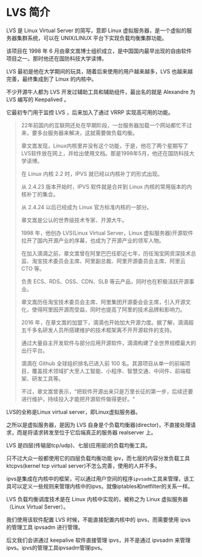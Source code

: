 # LVS 简介





LVS 是 Linux Virtual Server 的简写，意即 Linux 虚拟服务器，是一个虚拟的服务器集群系统，可以在 UNIX/LINUX 平台下实现负载均衡集群功能。

该项目在 1998 年 6 月由章文嵩博士组织成立，是中国国内最早出现的自由软件项目之一。那时他还在国防科技大学读博。

LVS 最初是他在大学期间的玩具，随着后来使用的用户越来越多，LVS 也越来越完善，最终集成到了 Linux 的内核中。

不少开源牛人都为 LVS 开发过辅助工具和辅助组件，最出名的就是 Alexandre 为 LVS 编写的 Keepalived 。

它最初专门用于监控 LVS ，后来加入了通过 VRRP 实现高可用的功能。





> 22年前国内的互联网还处在早期阶段，一台服务器加载一个网站都忙不过来，要多台服务器来解决，这就需要做负载均衡。
>
> 章文嵩发现，Linux内核里并没有这个功能，于是，他花了两个星期写了LVS软件放在网上，并给出使用文档。那是1998年5月，他还在国防科技大学读博。
>
> 在 Linux 内核 2.2 时，IPVS 就已经以内核补丁的形式出现。
>
> 从 2.4.23 版本开始时，IPVS 软件就是合并到 Linux 内核的常用版本的内核补丁的集合。
>
> 从 2.4.24 以后已经成为 Linux 官方标准内核的一部分。
>
> 章文嵩是公认的世界级技术专家、开源大牛。
>
> 
>
> 1998 年，他创办 LVS(Linux Virtual Server，Linux 虚拟服务器)开源软件拉开了国内开源产业的序幕，也成为了开源产业的领军人物。
>
> 在加入滴滴之前，章文嵩曾在阿里巴巴任职近七年，历任淘宝网资深技术总监、淘宝技术委员会主席、阿里副总裁、阿里开源委员会主席、阿里云 CTO 等。
>
> 负责 ECS、RDS、OSS、CDN、SLB 等云产品，同时也在积极活跃开源事业。
>
> 章文嵩历任淘宝技术委员会主席、阿里集团开源委会会主席，引入开源文化，使得阿里因开源而受益，同时也提高了阿里的技术品牌和影响力。
>
> 2016 年，在章文嵩的加盟下，滴滴也开始加大开源力度。据了解，滴滴超五千多名研发人员所搭建维护的技术框架离不开开源软件的支持。
>
> 通过大量自主开发软件与部分应用开源软件，滴滴构建了全世界规模最大的出行平台。
>
> 滴滴在 Github 全球组织排名已进入前 100 名。其源项目从单一的前端项目，覆盖技术领域扩大至人工智能、小程序、智慧交通、中间件、前端框架、研发工具等。
>
> 不过，章文嵩曾表示，“把软件开源出来只是万里长征的第一步，后续还要进行维护，持续投入才能把开源软件做得更好。“



LVS的全称是Linux virtual server，即Linux虚拟服务器。

之所以是虚拟服务器，是因为 LVS 自身是个负载均衡器(director)，不直接处理请求，而是将请求转发至位于它后端真正的服务器 realserver 上。

LVS 是四层(传输层tcp/udp)、七层(应用层)的负载均衡工具。

只不过大众一般都使用它的四层负载均衡功能 ipv，而七层的内容分发负载工具 ktcpvs(kernel tcp virtual server)不怎么完善，使用的人并不多。

ipvs是集成在内核中的框架，可以通过用户空间的程序`ipvsadm`工具来管理，该工具可以定义一些规则来管理内核中的ipvs。就像iptables和netfilter的关系一样。



LVS 负载均衡调度技术是在 Linux 内核中实现的，被称之为 Linux 虚拟服务器（Linux Virtual Server）。

我们使用该软件配置 LVS 时候，不能直接配置内核中的 ipvs，而需要使用 ipvs 的管理工具 ipvsadm 进行管理。

后文我们会讲通过 keepalive 软件直接管理 ipvs，并不是通过 ipvsadm 来管理ipvs。ipvs的管理工具ipvsadm管理ipvs。



